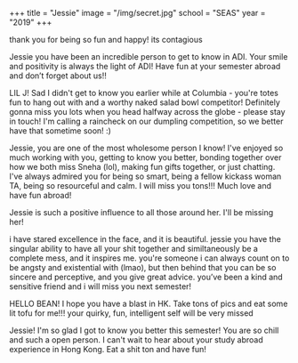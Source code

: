 +++
title = "Jessie"
image = "/img/secret.jpg"
school = "SEAS"
year = "2019"
+++

thank you for being so fun and happy! its contagious

Jessie you have been an incredible person to get to know in ADI. Your smile and positivity is always the light of ADI! Have fun at your semester abroad and don’t forget about us!!

LIL J! Sad I didn't get to know you earlier while at Columbia - you're totes fun to hang out with and a worthy naked salad bowl competitor! Definitely gonna miss you lots when you head halfway across the globe - please stay in touch! I'm calling a raincheck on our dumpling competition, so we better have that sometime soon! :)

Jessie, you are one of the most wholesome person I know! I've enjoyed so much working with you, getting to know you better, bonding together over how we both miss Sneha (lol), making fun gifts together, or just chatting. I've always admired you for being so smart, being a fellow kickass woman TA, being so resourceful and calm. I will miss you tons!!! Much love and have fun abroad!

Jessie is such a positive influence to all those around her. I'll be missing her!

i have stared excellence in the face, and it is beautiful. jessie you have the singular ability to have all your shit together and similtaneously be a complete mess, and it inspires me. you're someone i can always count on to be angsty and existential with (lmao), but then behind that you can be so sincere and perceptive, and you give great advice. you’ve been a kind and sensitive friend and i will miss you next semester!

HELLO BEAN! I hope you have a blast in HK. Take tons of pics and eat some lit tofu for me!!! your quirky, fun, intelligent self will be very missed

Jessie! I'm so glad I got to know you better this semester! You are so chill and such a open person. I can't wait to hear about your study abroad experience in Hong Kong. Eat a shit ton and have fun! 
